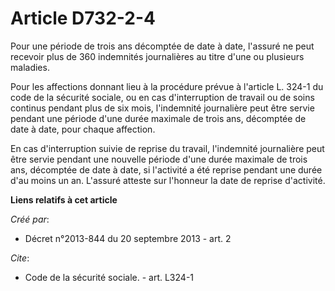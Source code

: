 # Article D732-2-4

Pour une période de trois ans décomptée de date à date, l'assuré ne peut recevoir plus de 360 indemnités journalières au
titre d'une ou plusieurs maladies.

Pour les affections donnant lieu à la procédure prévue à l'article L. 324-1 du code de la sécurité sociale, ou en cas
d'interruption de travail ou de soins continus pendant plus de six mois, l'indemnité journalière peut être servie pendant une
période d'une durée maximale de trois ans, décomptée de date à date, pour chaque affection.

En cas d'interruption suivie de reprise du travail, l'indemnité journalière peut être servie pendant une nouvelle période
d'une durée maximale de trois ans, décomptée de date à date, si l'activité a été reprise pendant une durée d'au moins un an.
L'assuré atteste sur l'honneur la date de reprise d'activité.

**Liens relatifs à cet article**

_Créé par_:

  - Décret n°2013-844 du 20 septembre 2013 - art. 2

_Cite_:

  - Code de la sécurité sociale. - art. L324-1
